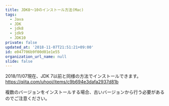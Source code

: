 ```yaml
---
title: JDK8〜10のインストール方法(Mac)
tags:
  - Java
  - JDK
  - jdk8
  - jdk9
  - JDK10
private: false
updated_at: '2018-11-07T21:51:21+09:00'
id: e047706b9f00d01e1e55
organization_url_name: null
slide: false
---
```

2018/11/07現在、JDK 7以前と同様の方法でインストールできます。
https://qiita.com/uhooi/items/c9b694e3dafa2937d81b

複数のバージョンをインストールする場合、古いバージョンから行う必要があるのでご注意ください。
